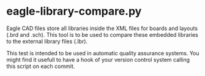 eagle-library-compare.py
========================

Eagle CAD files store all libraries inside the XML files for boards and layouts (.brd and .sch). This tool is to be used to compare these embedded libraries to the external library files (.lbr).

This test is intended to be used in automatic quality assurance systems. You might find it usefull to have a hook of your version control system calling this script on each commit.
